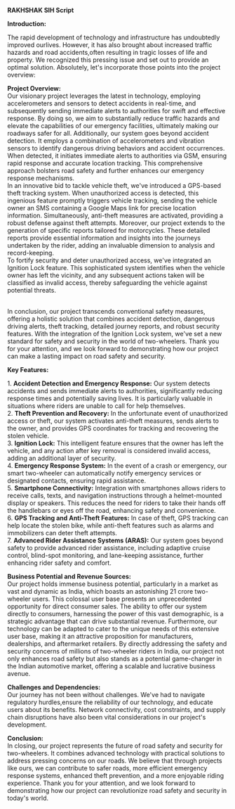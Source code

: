 
**RAKHSHAK SIH Script**

**Introduction:**

The rapid development of technology and infrastructure has undoubtedly improved ourlives. However, it has also brought about increased traffic hazards and road accidents,often resulting in tragic losses of life and property. We recognized this pressing issue and set out to provide an optimal solution. Absolutely, let's incorporate those points into the project overview:

**Project Overview:**<br>
Our visionary project leverages the latest in technology, employing accelerometers and sensors to detect accidents in real-time, and subsequently sending immediate alerts to authorities for swift and effective response. By doing so, we aim to substantially reduce traffic hazards and elevate the capabilities of our emergency facilities, ultimately making our roadways safer for all. Additionally, our system goes beyond accident detection. It employs a combination of accelerometers and vibration sensors to identify dangerous driving behaviors and accident occurrences. When detected, it initiates immediate alerts to authorities via GSM, ensuring rapid response and accurate location tracking. This comprehensive approach bolsters road safety and further enhances our emergency response mechanisms.<br>
In an innovative bid to tackle vehicle theft, we've introduced a GPS-based theft tracking system. When unauthorized access is detected, this ingenious feature promptly triggers vehicle tracking, sending the vehicle owner an SMS containing a Google Maps link for precise location information. Simultaneously, anti-theft measures are activated, providing a robust defense against theft attempts. Moreover, our project extends to the generation of specific reports tailored for motorcycles. These detailed reports provide essential information and insights into the journeys undertaken by the rider, adding an invaluable dimension to analysis and record-keeping.<br>
To fortify security and deter unauthorized access, we've integrated an Ignition Lock feature. This sophisticated system identifies when the vehicle owner has left the vicinity, and any subsequent actions taken will be classified as invalid access, thereby safeguarding the vehicle against potential threats.<br><br>

In conclusion, our project transcends conventional safety measures, offering a holistic solution that combines accident detection, dangerous driving alerts, theft tracking, detailed  journey reports, and robust security features. With the integration of the Ignition Lock system, we've set a new standard for safety and security in the world of two-wheelers.
Thank you for your attention, and we look forward to demonstrating how our project can make a lasting impact on road safety and security.

**Key Features:**

1\. **Accident Detection and Emergency Response:** Our system detects accidents and sends immediate alerts to authorities, significantly reducing response times and potentially saving lives. It is particularly valuable in situations where riders are unable to call for help themselves.<br>
2\. **Theft Prevention and Recovery:** In the unfortunate event of unauthorized access or theft, our system activates anti-theft measures, sends alerts to the owner, and provides GPS coordinates for tracking and recovering the stolen vehicle.<br>
3\. **Ignition Lock:** This intelligent feature ensures that the owner has left the vehicle, and any action after key removal is considered invalid access, adding an additional layer of security.<br>
4\. **Emergency Response System:** In the event of a crash or emergency, our smart two-wheeler can automatically notify emergency services or designated contacts, ensuring rapid assistance.<br>
5\. **Smartphone Connectivity:** Integration with smartphones allows riders to receive calls, texts, and navigation instructions through a helmet-mounted display or speakers. This reduces the need for riders to take their hands off the handlebars or eyes off the road, enhancing safety and convenience.<br>
6\. **GPS Tracking and Anti-Theft Features:** In case of theft, GPS tracking can help locate the stolen bike, while anti-theft features such as alarms and immobilizers can deter theft attempts.<br>
7\. **Advanced Rider Assistance Systems (ARAS):** Our system goes beyond safety to provide advanced rider assistance, including adaptive cruise control, blind-spot monitoring, and lane-keeping assistance, further enhancing rider safety and comfort.<br>

**Business Potential and Revenue Sources:**<br>
Our project holds immense business potential, particularly in a market as vast and dynamic as India, which boasts an astonishing 21 crore two-wheeler users. This colossal user base presents an unprecedented opportunity for direct consumer sales. The ability to offer our system directly to consumers, harnessing the power of this vast demographic, is a strategic advantage that can drive substantial revenue. Furthermore, our technology can be adapted to cater to the unique needs of this extensive user base, making it an attractive proposition for manufacturers, dealerships, and aftermarket retailers. By directly
addressing the safety and security concerns of millions of two-wheeler riders in India, our project not only enhances road safety but also stands as a potential game-changer in the Indian automotive market, offering a scalable and lucrative business avenue.

**Challenges and Dependencies:**<br>
Our journey has not been without challenges. We've had to navigate regulatory hurdles,ensure the reliability of our technology, and educate users about its benefits. Network connectivity, cost constraints, and supply chain disruptions have also been vital considerations in our project's development.

**Conclusion:**<br>
In closing, our project represents the future of road safety and security for two-wheelers. It combines advanced technology with practical solutions to address pressing concerns on our roads. We believe that through projects like ours, we can contribute to safer roads, more efficient emergency response systems, enhanced theft prevention, and a more enjoyable riding experience. Thank you for your attention, and we look forward to demonstrating how our project can revolutionize road safety and security in today's world.


